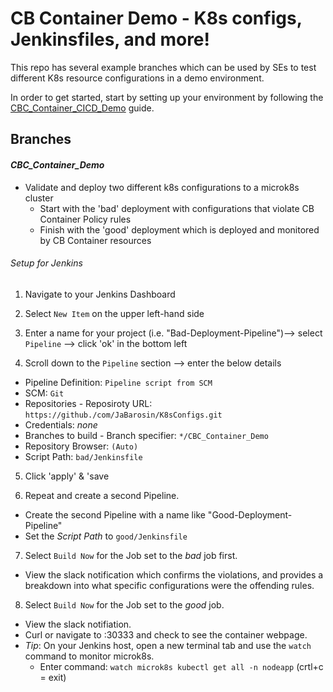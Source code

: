 # CB Container Demo - K8s configs, Jenkinsfiles, and more!

This repo has several example branches which can be used by SEs to test different K8s resource configurations in a demo environment.

In order to get started, start by setting up your environment by following the [CBC_Container_CICD_Demo](https://github.com/ncomeau/CBC_Container_CICD_Demo) guide.

## Branches

#### _CBC_Container_Demo_

  * Validate and deploy two different k8s configurations to a microk8s cluster
    * Start with the 'bad' deployment with configurations that violate CB Container Policy rules
    * Finish with the 'good' deployment which is deployed and monitored by CB Container resources

###### Setup for Jenkins

  1. Navigate to your Jenkins Dashboard

  2. Select ```New Item``` on the upper left-hand side

  3. Enter a name for your project (i.e. "Bad-Deployment-Pipeline")--> select ```Pipeline``` --> click 'ok' in the bottom left

  4. Scroll down to the ```Pipeline``` section --> enter the below details

  * Pipeline Definition:    ```Pipeline script from SCM```
  * SCM:    ```Git```
  * Repositories - Reposiroty URL:    ```https://github./com/JaBarosin/K8sConfigs.git```
  * Credentials: _none_
  * Branches to build - Branch specifier:     ```*/CBC_Container_Demo```
  * Repository Browser:     ```(Auto)```
  * Script Path:    ```bad/Jenkinsfile```

  5. Click 'apply' & 'save

  6. Repeat and create a second Pipeline.

  * Create the second Pipeline with a name like "Good-Deployment-Pipeline"
  * Set the _Script Path_ to ```good/Jenkinsfile```

  7. Select ```Build Now``` for the Job set to the _bad_ job first.

  * View the slack notification which confirms the violations, and provides a breakdown into what specific configurations were the offending rules.

  8. Select ```Build Now``` for the Job set to the _good_ job.

  * View the slack notifiation.
  * Curl or navigate to <your-IP-address>:30333 and check to see the container webpage.
  * _Tip_: On your Jenkins host, open a new terminal tab and use the ```watch``` command to monitor microk8s.
    * Enter command: ```watch microk8s kubectl get all -n nodeapp``` (crtl+c = exit)
